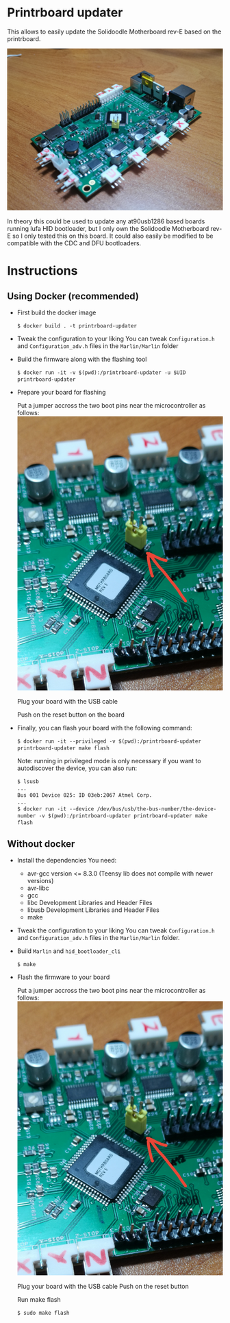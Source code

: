 # Printrboard updater

This allows to easily update the Solidoodle Motherboard rev-E based on the
printrboard.

![Solidoodle Motherboard rev-E](images/board.jpg)

In theory this could be used to update any at90usb1286 based boards running
lufa HID bootloader, but I only own the Solidoodle Motherboard rev-E so I only
tested this on this board. It could also easily be modified to be compatible
with the CDC and DFU bootloaders.

# Instructions

## Using Docker (recommended)

* First build the docker image
  ```
  $ docker build . -t printrboard-updater
  ```

* Tweak the configuration to your liking
  You can tweak `Configuration.h` and `Configuration_adv.h` files in the
  `Marlin/Marlin` folder

* Build the firmware along with the flashing tool
  ```
  $ docker run -it -v $(pwd):/printrboard-updater -u $UID printrboard-updater
  ```

* Prepare your board for flashing

  Put a jumper accross the two boot pins near the microcontroller as follows:
  ![Boot jumper](images/boot.jpg)

  Plug your board with the USB cable

  Push on the reset button on the board

* Finally, you can flash your board with the following command:
  ```
  $ docker run -it --privileged -v $(pwd):/printrboard-updater printrboard-updater make flash
  ```

  Note: running in privileged mode is only necessary if you want to
  autodiscover the device, you can also run:
  ```
  $ lsusb
  ...
  Bus 001 Device 025: ID 03eb:2067 Atmel Corp.
  ...
  $ docker run -it --device /dev/bus/usb/the-bus-number/the-device-number -v $(pwd):/printrboard-updater printrboard-updater make flash
  ```

## Without docker

* Install the dependencies
  You need:
  * avr-gcc version <= 8.3.0 (Teensy lib does not compile with newer versions)
  * avr-libc
  * gcc
  * libc Development Libraries and Header Files
  * libusb Development Libraries and Header Files
  * make

* Tweak the configuration to your liking
  You can tweak `Configuration.h` and `Configuration_adv.h` files in the
  `Marlin/Marlin` folder.

* Build `Marlin` and `hid_bootloader_cli`
  ```
  $ make
  ```

* Flash the firmware to your board

  Put a jumper accross the two boot pins near the microcontroller as follows:
  ![Boot jumper](images/boot.jpg)

  Plug your board with the USB cable
  Push on the reset button

  Run make flash
  ```
  $ sudo make flash
  ```
